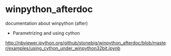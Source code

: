 winpython_afterdoc
==================

documentation about winpython (after)

* Parametrizing and using cython 

http://nbviewer.ipython.org/github/stonebig/winpython_afterdoc/blob/master/examples/using_cython_under_winpython32bit.ipynb
